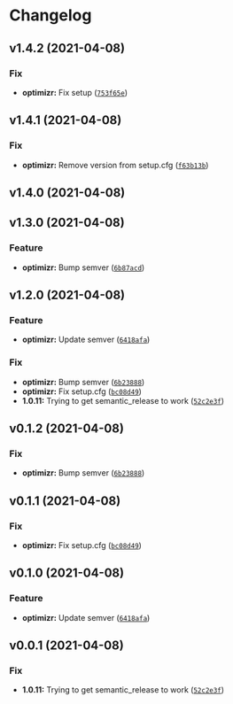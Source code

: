 # Changelog

<!--next-version-placeholder-->

## v1.4.2 (2021-04-08)
### Fix
* **optimizr:** Fix setup ([`753f65e`](https://github.com/joeriddles/optimizr/commit/753f65e4218a5848a0496525f72c7ceeddcfe389))

## v1.4.1 (2021-04-08)
### Fix
* **optimizr:** Remove version from setup.cfg ([`f63b13b`](https://github.com/joeriddles/optimizr/commit/f63b13bac2739f23e4f57306fc032586f822c60f))

## v1.4.0 (2021-04-08)


## v1.3.0 (2021-04-08)
### Feature
* **optimizr:** Bump semver ([`6b87acd`](https://github.com/joeriddles/optimizr/commit/6b87acd25ceef559748d1e29926a490487b903ad))

## v1.2.0 (2021-04-08)
### Feature
* **optimizr:** Update semver ([`6418afa`](https://github.com/joeriddles/optimizr/commit/6418afa26ecad105f5daabf49ad087e37e208fe1))

### Fix
* **optimizr:** Bump semver ([`6b23888`](https://github.com/joeriddles/optimizr/commit/6b23888ed280ecc66ccc3610f3f6858d6539bf36))
* **optimizr:** Fix setup.cfg ([`bc08d49`](https://github.com/joeriddles/optimizr/commit/bc08d49b5572edb75b1f4a1b4447655246c52942))
* **1.0.11:** Trying to get semantic_release to work ([`52c2e3f`](https://github.com/joeriddles/optimizr/commit/52c2e3f0935871bdf27d0d26b59f36c0a5d0c6e9))

## v0.1.2 (2021-04-08)
### Fix
* **optimizr:** Bump semver ([`6b23888`](https://github.com/joeriddles/optimizr/commit/6b23888ed280ecc66ccc3610f3f6858d6539bf36))

## v0.1.1 (2021-04-08)
### Fix
* **optimizr:** Fix setup.cfg ([`bc08d49`](https://github.com/joeriddles/optimizr/commit/bc08d49b5572edb75b1f4a1b4447655246c52942))

## v0.1.0 (2021-04-08)
### Feature
* **optimizr:** Update semver ([`6418afa`](https://github.com/joeriddles/optimizr/commit/6418afa26ecad105f5daabf49ad087e37e208fe1))

## v0.0.1 (2021-04-08)
### Fix
* **1.0.11:** Trying to get semantic_release to work ([`52c2e3f`](https://github.com/joeriddles/optimizr/commit/52c2e3f0935871bdf27d0d26b59f36c0a5d0c6e9))
